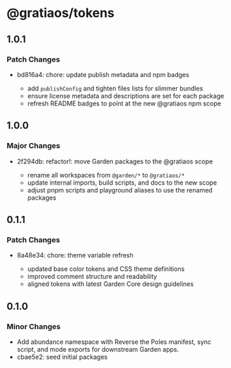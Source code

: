 # @gratiaos/tokens

## 1.0.1

### Patch Changes

- bd816a4: chore: update publish metadata and npm badges

  - add `publishConfig` and tighten files lists for slimmer bundles
  - ensure license metadata and descriptions are set for each package
  - refresh README badges to point at the new @gratiaos npm scope

## 1.0.0

### Major Changes

- 2f294db: refactor!: move Garden packages to the @gratiaos scope

  - rename all workspaces from `@garden/*` to `@gratiaos/*`
  - update internal imports, build scripts, and docs to the new scope
  - adjust pnpm scripts and playground aliases to use the renamed packages

## 0.1.1

### Patch Changes

- 8a48e34: chore: theme variable refresh

  - updated base color tokens and CSS theme definitions
  - improved comment structure and readability
  - aligned tokens with latest Garden Core design guidelines

## 0.1.0

### Minor Changes

- Add abundance namespace with Reverse the Poles manifest, sync script, and mode exports for downstream Garden apps.
- cbae5e2: seed initial packages
